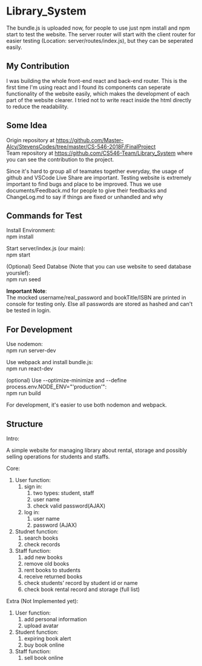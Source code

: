 # Library_System

The bundle.js is uploaded now, for people to use just npm install and npm start to test the website. The server router will start with the client router for easier testing (Location: server/routes/index.js), but they can be seperated easily.  

## My Contribution

I was building the whole front-end react and back-end router. This is the first time I'm using react and I found its components can seperate functionality of the website easily, which makes the development of each part of the website clearer. I tried not to write react inside the html directly to reduce the readability.

## Some Idea

Origin repository at <https://github.com/Master-Alcy/StevensCodes/tree/master/CS-546-2018F/FinalProject>  
Team repository at <https://github.com/CS546-Team/Library_System> where you can see the contribution to the project.

Since it's hard to group all of teamates together everyday, the usage of github and VSCode Live Share are important. Testing website is extremely important to find bugs and place to be improved. Thus we use documents/Feedback.md for people to give their feedbacks and ChangeLog.md to say if things are fixed or unhandled and why

## Commands for Test

Install Environment:  
npm install

Start server/index.js (our main):  
npm start  

(Optional) Seed Databse (Note that you can use website to seed database yourslef):  
npm run seed  

**Important Note**:  
The mocked username/real_password and bookTitle/ISBN are printed in console for testing only. Else all passwords are stored as hashed and can't be tested in login.

## For Development

Use nodemon:  
npm run server-dev  

Use webpack and install bundle.js:  
npm run react-dev  

(optional) Use --optimize-minimize and --define process.env.NODE_ENV="'production'":  
npm run build  

For development, it's easier to use both nodemon and webpack.

## Structure

Intro:

A simple website for managing library about rental, storage and possibly selling operations for students and staffs.

Core:

1. User function:
   1. sign in:
      1. two types: student, staff
      2. user name
      3. check valid password(AJAX)
   2. log in:
      1. user name
      2. password (AJAX)
2. Studnet function:
   1. search books
   2. check records
3. Staff function:
   1. add new books
   2. remove old books
   3. rent books to students
   4. receive returned books
   5. check students’ record by student id or name
   6. check book rental record and storage (full list)

Extra (Not Implemented yet):

1. User function:
   1. add personal information
   2. upload avatar
2. Student function:
   1. expiring book alert
   2. buy book online
3. Staff function:
   1. sell book online